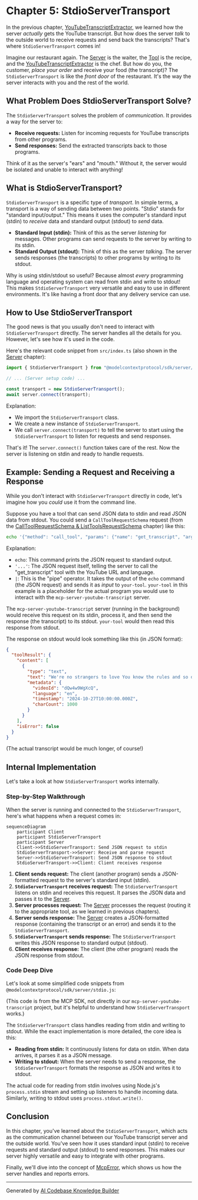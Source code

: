 # Chapter 5: StdioServerTransport

In the previous chapter, [YouTubeTranscriptExtractor](04_youtubetranscriptextractor_.md), we learned how the server *actually* gets the YouTube transcript. But how does the server *talk* to the outside world to receive requests and send back the transcripts? That's where `StdioServerTransport` comes in!

Imagine our restaurant again. The [Server](01_server_.md) is the waiter, the [Tool](02_tool_.md) is the recipe, and the [YouTubeTranscriptExtractor](04_youtubetranscriptextractor_.md) is the chef. But how do you, the customer, *place your order* and receive your food (the transcript)? The `StdioServerTransport` is like the *front door* of the restaurant. It's the way the server interacts with you and the rest of the world.

## What Problem Does StdioServerTransport Solve?

The `StdioServerTransport` solves the problem of *communication*. It provides a way for the server to:

*   **Receive requests:** Listen for incoming requests for YouTube transcripts from other programs.
*   **Send responses:** Send the extracted transcripts back to those programs.

Think of it as the server's "ears" and "mouth." Without it, the server would be isolated and unable to interact with anything!

## What is StdioServerTransport?

`StdioServerTransport` is a specific type of *transport*. In simple terms, a transport is a way of sending data between two points.  "Stdio" stands for "standard input/output."  This means it uses the computer's standard input (stdin) to *receive* data and standard output (stdout) to *send* data.

*   **Standard Input (stdin):**  Think of this as the server *listening* for messages. Other programs can send requests to the server by writing to its stdin.
*   **Standard Output (stdout):** Think of this as the server *talking*.  The server sends responses (the transcripts) to other programs by writing to its stdout.

Why is using stdin/stdout so useful? Because almost *every* programming language and operating system can read from stdin and write to stdout! This makes `StdioServerTransport` very versatile and easy to use in different environments. It's like having a front door that any delivery service can use.

## How to Use StdioServerTransport

The good news is that you usually don't need to interact with `StdioServerTransport` directly. The server handles all the details for you. However, let's see how it's used in the code.

Here's the relevant code snippet from `src/index.ts` (also shown in the [Server](01_server_.md) chapter):

```typescript
import { StdioServerTransport } from "@modelcontextprotocol/sdk/server/stdio.js";

// ... (Server setup code) ...

const transport = new StdioServerTransport();
await server.connect(transport);
```

Explanation:

*   We import the `StdioServerTransport` class.
*   We create a new instance of `StdioServerTransport`.
*   We call `server.connect(transport)` to tell the server to start using the `StdioServerTransport` to listen for requests and send responses.

That's it! The `server.connect()` function takes care of the rest. Now the server is listening on stdin and ready to handle requests.

## Example: Sending a Request and Receiving a Response

While you don't interact with `StdioServerTransport` directly in code, let's imagine how you *could* use it from the command line.

Suppose you have a tool that can send JSON data to stdin and read JSON data from stdout.  You could send a `CallToolRequestSchema` request (from the [CallToolRequestSchema & ListToolsRequestSchema](03_calltoolrequestschema___listtoolsrequestschema_.md) chapter) like this:

```bash
echo '{"method": "call_tool", "params": {"name": "get_transcript", "arguments": {"url": "dQw4w9WgXcQ", "lang": "en"}}}' | your-tool
```

Explanation:

*   `echo`: This command prints the JSON request to standard output.
*   `'...'`: The JSON request itself, telling the server to call the "get\_transcript" tool with the YouTube URL and language.
*   `|`: This is the "pipe" operator. It takes the output of the `echo` command (the JSON request) and sends it as *input* to `your-tool`. `your-tool` in this example is a placeholder for the actual program you would use to interact with the `mcp-server-youtube-transcript` server.

The `mcp-server-youtube-transcript` server (running in the background) would receive this request on its stdin, process it, and then send the response (the transcript) to its stdout. `your-tool` would then read this response from stdout.

The response on stdout would look something like this (in JSON format):

```json
{
  "toolResult": {
    "content": [
      {
        "type": "text",
        "text": "We're no strangers to love You know the rules and so do I ...",
        "metadata": {
          "videoId": "dQw4w9WgXcQ",
          "language": "en",
          "timestamp": "2024-10-27T10:00:00.000Z",
          "charCount": 1000
        }
      }
    ],
    "isError": false
  }
}
```

(The actual transcript would be much longer, of course!)

## Internal Implementation

Let's take a look at how `StdioServerTransport` works internally.

### Step-by-Step Walkthrough

When the server is running and connected to the `StdioServerTransport`, here's what happens when a request comes in:

```mermaid
sequenceDiagram
    participant Client
    participant StdioServerTransport
    participant Server
    Client->>StdioServerTransport: Send JSON request to stdin
    StdioServerTransport->>Server: Receive and parse request
    Server->>StdioServerTransport: Send JSON response to stdout
    StdioServerTransport->>Client: Client receives response
```

1.  **Client sends request:** The client (another program) sends a JSON-formatted request to the server's standard input (stdin).
2.  **`StdioServerTransport` receives request:** The `StdioServerTransport` listens on stdin and receives this request. It parses the JSON data and passes it to the [Server](01_server_.md).
3.  **Server processes request:** The [Server](01_server_.md) processes the request (routing it to the appropriate tool, as we learned in previous chapters).
4.  **Server sends response:** The [Server](01_server_.md) creates a JSON-formatted response (containing the transcript or an error) and sends it to the `StdioServerTransport`.
5.  **`StdioServerTransport` sends response:** The `StdioServerTransport` writes this JSON response to standard output (stdout).
6.  **Client receives response:** The client (the other program) reads the JSON response from stdout.

### Code Deep Dive

Let's look at some simplified code snippets from `@modelcontextprotocol/sdk/server/stdio.js`:

(This code is from the MCP SDK, not directly in our `mcp-server-youtube-transcript` project, but it's helpful to understand how `StdioServerTransport` works.)

The `StdioServerTransport` class handles reading from stdin and writing to stdout. While the exact implementation is more detailed, the core idea is this:

*   **Reading from stdin:** It continuously listens for data on stdin. When data arrives, it parses it as a JSON message.
*   **Writing to stdout:** When the server needs to send a response, the `StdioServerTransport` formats the response as JSON and writes it to stdout.

The actual code for reading from stdin involves using Node.js's `process.stdin` stream and setting up listeners to handle incoming data. Similarly, writing to stdout uses `process.stdout.write()`.

## Conclusion

In this chapter, you've learned about the `StdioServerTransport`, which acts as the communication channel between our YouTube transcript server and the outside world. You've seen how it uses standard input (stdin) to receive requests and standard output (stdout) to send responses. This makes our server highly versatile and easy to integrate with other programs.

Finally, we'll dive into the concept of [McpError](06_mcperror_.md), which shows us how the server handles and reports errors.


---

Generated by [AI Codebase Knowledge Builder](https://github.com/The-Pocket/Tutorial-Codebase-Knowledge)